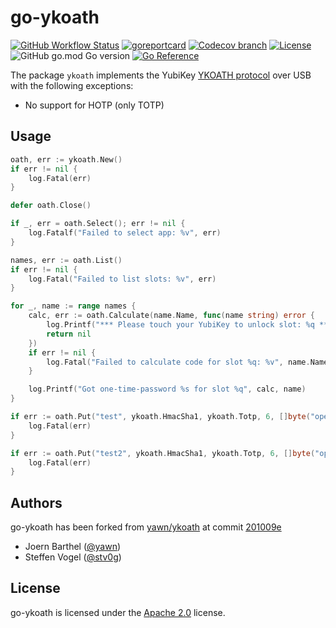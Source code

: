 <!--
SPDX-FileCopyrightText: 2023 Steffen Vogel <post@steffenvogel.de>
SPDX-License-Identifier: Apache-2.0
-->

# go-ykoath

[![GitHub Workflow Status](https://img.shields.io/github/actions/workflow/status/cunicu/go-ykoath/test.yaml?style=flat-square)](https://github.com/cunicu/go-ykoath/actions)
[![goreportcard](https://goreportcard.com/badge/github.com/cunicu/go-ykoath?style=flat-square)](https://goreportcard.com/report/github.com/cunicu/go-ykoath)
[![Codecov branch](https://img.shields.io/codecov/c/github/cunicu/go-ykoath/main?style=flat-square&token=6XoWouQg6K)](https://app.codecov.io/gh/cunicu/go-ykoath/tree/main)
[![License](https://img.shields.io/badge/license-Apache%202.0-blue?style=flat-square)](https://github.com/cunicu/go-ykoath/blob/main/LICENSES/Apache-2.0.txt)
![GitHub go.mod Go version](https://img.shields.io/github/go-mod/go-version/cunicu/go-ykoath?style=flat-square)
[![Go Reference](https://pkg.go.dev/badge/github.com/cunicu/go-ykoath.svg)](https://pkg.go.dev/github.com/cunicu/go-ykoath)

The package `ykoath` implements the YubiKey [YKOATH protocol](https://developers.yubico.com/OATH/YKOATH_Protocol.html) over USB with the following exceptions:

* No support for HOTP (only TOTP)

## Usage

```go
oath, err := ykoath.New()
if err != nil {
    log.Fatal(err)
}

defer oath.Close()

if _, err = oath.Select(); err != nil {
    log.Fatalf("Failed to select app: %v", err)
}

names, err := oath.List()
if err != nil {
    log.Fatal("Failed to list slots: %v", err)
}

for _, name := range names {
    calc, err := oath.Calculate(name.Name, func(name string) error {
        log.Printf("*** Please touch your YubiKey to unlock slot: %q ***", name)
        return nil
    })
    if err != nil {
        log.Fatal("Failed to calculate code for slot %q: %v", name.Name, err)
    }

    log.Printf("Got one-time-password %s for slot %q", calc, name)
}

if err := oath.Put("test", ykoath.HmacSha1, ykoath.Totp, 6, []byte("open sesame"), true); err != nil {
    log.Fatal(err)
}

if err := oath.Put("test2", ykoath.HmacSha1, ykoath.Totp, 6, []byte("open sesame"), true); err != nil {
    log.Fatal(err)
}
```

## Authors

go-ykoath has been forked from [yawn/ykoath](https://github.com/yawn/ykoath) at commit [201009e](https://github.com/yawn/ykoath/commit/201009e71bce473daf61858fe69990d8e4300975)

* Joern Barthel ([@yawn](https://github.com/yawn))
* Steffen Vogel ([@stv0g](https://github.com/stv0g))

## License

go-ykoath is licensed under the [Apache 2.0](./LICENSE) license.
